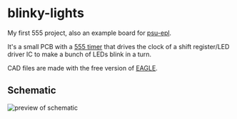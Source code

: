 # blinky-lights

My first 555 project, also an example board for [psu-epl](http://psu-epl.github.com/).

It's a small PCB with a [555 timer](http://en.wikipedia.org/wiki/555_timer_IC)
that drives the clock of a shift register/LED driver IC to make a bunch of
LEDs blink in a turn.

CAD files are made with the free version of [EAGLE](http://www.cadsoftusa.com/).


## Schematic

![preview of schematic](https://raw.github.com/natronics/blinky-lights/master/schematic.png)


